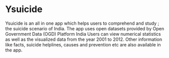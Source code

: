 Ysuicide
========

Ysuicide is an all in one app which helps users to comprehend and study ; the suicide scenario of India. The app uses open datasets provided by Open Government Data (OGD) Platform India 
Users can view numerical statistics as well as the visualized data from the year 2001 to 2012. Other information like facts, suicide helplines, causes and prevention etc are also available in the app.






